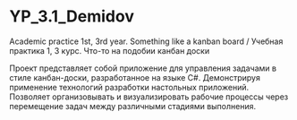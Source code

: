 # YP_3.1_Demidov
Academic practice 1st, 3rd year. Something like a kanban board / Учебная практика 1, 3 курс. Что-то на подобии канбан доски

Проект представляет собой приложение для управления задачами в стиле канбан-доски, разработанное на языке C#. Демонстрируя применение технологий разработки настольных приложений. Позволяет организовывать и визуализировать рабочие процессы через перемещение задач между различными стадиями выполнения.
